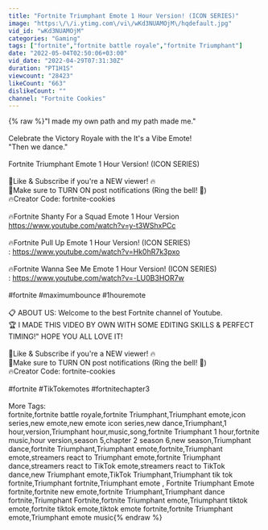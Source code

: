 ```yaml
---
title: "Fortnite Triumphant Emote 1 Hour Version! (ICON SERIES)"
image: "https:\/\/i.ytimg.com\/vi\/wKd3NUAMOjM\/hqdefault.jpg"
vid_id: "wKd3NUAMOjM"
categories: "Gaming"
tags: ["fortnite","fortnite battle royale","fortnite Triumphant"]
date: "2022-05-04T02:50:06+03:00"
vid_date: "2022-04-29T07:31:30Z"
duration: "PT1H1S"
viewcount: "28423"
likeCount: "663"
dislikeCount: ""
channel: "Fortnite Cookies"
---
```

{% raw %}&quot;I made my own path and my path made me.&quot;<br /><br />Celebrate the Victory Royale with the It's a Vibe Emote!<br />&quot;Then we dance.&quot;<br /><br />Fortnite Triumphant Emote 1 Hour Version! (ICON SERIES)<br /><br />🚨Like &amp; Subscribe if you're a NEW viewer! 🔥<br />🔔Make sure to TURN ON post notifications (Ring the bell! 🔔)<br />🔥Creator Code: fortnite-cookies<br /><br />🔥Fortnite Shanty For a Squad Emote 1 Hour Version <a rel="nofollow" target="blank" href="https://www.youtube.com/watch?v=y-t3WShxPCc">https://www.youtube.com/watch?v=y-t3WShxPCc</a><br /><br />🔥Fortnite Pull Up Emote 1 Hour Version! (ICON SERIES)<br />: <a rel="nofollow" target="blank" href="https://www.youtube.com/watch?v=Hk0hR7k3pxo">https://www.youtube.com/watch?v=Hk0hR7k3pxo</a><br /><br />🔥Fortnite Wanna See Me Emote 1 Hour Version! (ICON SERIES)<br /> : <a rel="nofollow" target="blank" href="https://www.youtube.com/watch?v=-LU0B3HOR7w">https://www.youtube.com/watch?v=-LU0B3HOR7w</a><br /><br />#fortnite #maximumbounce #1houremote<br /><br />📋 ABOUT US: Welcome to the best Fortnite channel of Youtube.<br />🏆 I MADE THIS VIDEO BY OWN WITH SOME EDITING SKILLS &amp; PERFECT TIMING!&quot; HOPE YOU ALL LOVE IT!<br /><br />🚨Like &amp; Subscribe if you're a NEW viewer! 🔥<br />🔔Make sure to TURN ON post notifications (Ring the bell! 🔔)<br />🔥Creator Code: fortnite-cookies<br /><br />#fortnite #TikTokemotes #fortnitechapter3<br /><br />More Tags:<br />fortnite,fortnite battle royale,fortnite Triumphant,Triumphant emote,icon series,new emote,new emote icon series,new dance,Triumphant,1 hour,version,Triumphant hour,music,song,fortnite Triumphant 1 hour,fortnite music,hour version,season 5,chapter 2 season 6,new season,Triumphant dance,fortnite Triumphant,Triumphant emote,fortnite,Triumphant emote,streamers react to Triumphant emote,fortnite Triumphant dance,streamers react to TikTok emote,streamers react to TikTok dance,new Triumphant emote,TikTok Triumphant,Triumphant tik tok fortnite,Triumphant fortnite,Triumphant emote , Fortnite Triumphant Emote fortnite,fortnite new emote,fortnite Triumphant,Triumphant dance fortnite,Triumphant Fortnite,fortnite Triumphant emote,Triumphant tiktok emote,fortnite tiktok emote,tiktok emote fortnite,fortnite Triumphant<br /> emote,Triumphant emote music{% endraw %}
